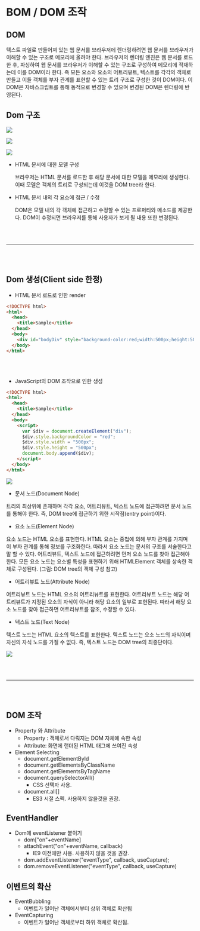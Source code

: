 # BOM / DOM 조작

## DOM

텍스트 파일로 만들어져 있는 웹 문서를 브라우저에 렌더링하려면 웹 문서를 브라우저가 이해할 수 있는 구조로 메모리에 올려야 한다. 브라우저의 렌더링 엔진은 웹 문서를 로드한 후, 파싱하여 웹 문서를 브라우저가 이해할 수 있는 구조로 구성하여 메모리에 적재하는데 이를 DOM이라 한다. 즉 모든 요소와 요소의 어트리뷰트, 텍스트를 각각의 객체로 만들고 이들 객체를 부자 관계를 표현할 수 있는 트리 구조로 구성한 것이 DOM이다. 이 DOM은 자바스크립트를 통해 동적으로 변경할 수 있으며 변경된 DOM은 렌더링에 반영된다.

## Dom 구조

![](images/bomdom1.png)

![](images/bomdom2.png)

![](images/bomdom3.png)

- HTML 문서에 대한 모델 구성

  브라우저는 HTML 문서를 로드한 후 해당 문서에 대한 모델을 메모리에 생성한다. 이때 모델은 객체의 트리로 구성되는데 이것을 DOM tree라 한다.

- HTML 문서 내의 각 요소에 접근 / 수정

  DOM은 모델 내의 각 객체에 접근하고 수정할 수 있는 프로퍼티와 메소드를 제공한다. DOM이 수정되면 브라우저를 통해 사용자가 보게 될 내용 또한 변경된다.

<br /><br />

---

<br /><br />

## Dom 생성(Client side 한정)

- HTML 문서 로드로 인한 render

```html
<!DOCTYPE html>
<html>
  <head>
    <title>Sample</title>
  </head>
  <body>
    <div id="bodyDiv" style="background-color:red;width:500px;height:500px"></div>
  </body>
</html>
```

<br /><br />

- JavaScript의 DOM 조작으로 인한 생성

```html
<!DOCTYPE html>
<html>
  <head>
    <title>Sample</title>
  </head>
  <body>
    <script>
      var $div = document.createElement("div");
      $div.style.backgroundColor = "red";
      $div.style.width = "500px";
      $div.style.height = "500px";
      document.body.append($div);
    </script>
  </body>
</html>
```

![](images/bomdom4.png)

- 문서 노드(Document Node)

트리의 최상위에 존재하며 각각 요소, 어트리뷰트, 텍스트 노드에 접근하려면 문서 노드를 통해야 한다. 즉, DOM tree에 접근하기 위한 시작점(entry point)이다.

- 요소 노드(Element Node)

요소 노드는 HTML 요소를 표현한다. HTML 요소는 중첩에 의해 부자 관계를 가지며 이 부자 관계를 통해 정보를 구조화한다. 따라서 요소 노드는 문서의 구조를 서술한다고 말 할 수 있다. 어트리뷰트, 텍스트 노드에 접근하려면 먼저 요소 노드를 찾아 접근해야 한다. 모든 요소 노드는 요소별 특성을 표현하기 위해 HTMLElement 객체를 상속한 객체로 구성된다. (그림: DOM tree의 객체 구성 참고)

- 어트리뷰트 노드(Attribute Node)

어트리뷰트 노드는 HTML 요소의 어트리뷰트를 표현한다. 어트리뷰트 노드는 해당 어트리뷰트가 지정된 요소의 자식이 아니라 해당 요소의 일부로 표현된다. 따라서 해당 요소 노드를 찾아 접근하면 어트리뷰트를 참조, 수정할 수 있다.

- 텍스트 노드(Text Node)

텍스트 노드는 HTML 요소의 텍스트를 표현한다. 텍스트 노드는 요소 노드의 자식이며 자신의 자식 노드를 가질 수 없다. 즉, 텍스트 노드는 DOM tree의 최종단이다.

![](images/bomdom5.png)

<br /><br />

---

<br /><br />

## DOM 조작

- Property 와 Attribute
  - Property : 객체로서 다뤄지는 DOM 자체에 속한 속성
  - Attribute: 화면에 랜더된 HTML 태그에 쓰여진 속성
- Element Selecting
  - document.getElementById
  - document.getElementsByClassName
  - document.getElementsByTagName
  - document.querySelectorAll()
    - CSS 선택자 사용.
  - document.all[]
    - ES3 시절 스펙. 사용하지 않을것을 권장.

## EventHandler

- Dom에 eventListener 붙이기
  - dom["on"+eventName]
  - attachEvent("on"+eventName, callback)
    - IE9 이전에만 사용. 사용하지 않을 것을 권장.
  - dom.addEventListener("eventType", callback, useCapture);
  - dom.removeEventListener("eventType", callback, useCapture)

## 이벤트의 확산

- EventBubbling
  - 이벤트가 일어난 객체에서부터 상위 객체로 확산됨
- EventCapturing
  - 이벤트가 일어난 객체로부터 하위 객체로 확산됨.
